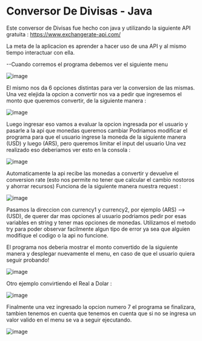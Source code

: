 # Conversor De Divisas - Java
Este conversor de Divisas fue hecho con java y utilizando la siguiente API gratuita : https://www.exchangerate-api.com/

La meta de la aplicacion es aprender a hacer uso de una API y al mismo tiempo interactuar con ella.

--Cuando corremos el programa debemos ver el siguiente menu


![image](https://github.com/ij-jkl/ConversorDeDivisas/assets/49004469/da562882-a245-451a-8893-ac996f578df4)


El mismo nos da 6 opciones distintas para ver la conversion de las mismas.
Una vez elejida la opcion a convertir nos va a pedir que ingresemos el monto que queremos convertir, de la siguiente manera : 


![image](https://github.com/ij-jkl/ConversorDeDivisas/assets/49004469/d0030671-4b06-46c9-812f-bf187c0f5ba5)



Luego ingresar eso vamos a evaluar la opcion ingresada por el usuario y pasarle a la api que monedas queremos cambiar
Podriamos modificar el programa para que el usuario ingrese la moneda de la siguiente manera (USD) y luego (ARS), pero queremos limitar el input del usuario
Una vez realizado eso deberiamos ver esto en la consola : 


![image](https://github.com/ij-jkl/ConversorDeDivisas/assets/49004469/29bc14c6-8755-4bb1-9223-873a73312fe0)



Automaticamente la api recibe las monedas a convertir y devuelve el conversion rate (esto nos permite no tener que calcular el cambio nostoros y ahorrar recursos)
Funciona de la siguiente manera nuestra request : 


![image](https://github.com/ij-jkl/ConversorDeDivisas/assets/49004469/088e96d9-c3aa-48e5-bace-484f9d46d475)


Pasamos la direccion con currency1 y currency2, por ejemplo (ARS) --> (USD), de querer dar mas opciones al usuario podriamos pedir por esas variables en string y tener mas opciones de monedas.
Utilizamos el metodo try para poder observar facilmente algun tipo de error ya sea que alguien modifique el codigo o la api no funcione.

El programa nos deberia mostrar el monto convertido de la siguiente manera y desplegar nuevamente el menu, en caso de que el usuario quiera seguir probando!


![image](https://github.com/ij-jkl/ConversorDeDivisas/assets/49004469/14aac78b-be4c-48b5-8a1b-cb1029943e50)



Otro ejemplo convirtiendo el Real a Dolar : 


![image](https://github.com/ij-jkl/ConversorDeDivisas/assets/49004469/a25f9d29-2a2a-4282-a5ac-d65837190329)


Finalmente una vez ingresado la opcion numero 7 el programa se finalizara, tambien tenemos en cuenta que tenemos en cuenta que si no se ingresa un valor valido en el menu se va a seguir ejecutando.


![image](https://github.com/ij-jkl/ConversorDeDivisas/assets/49004469/0d255ab2-cba2-4234-b0a1-71e4f0188bb0)

